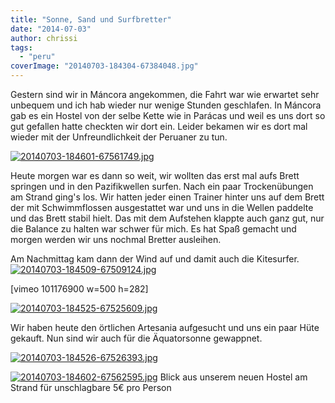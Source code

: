 ```yaml
---
title: "Sonne, Sand und Surfbretter"
date: "2014-07-03"
author: chrissi
tags: 
  - "peru"
coverImage: "20140703-184304-67384048.jpg"
---
```


Gestern sind wir in Máncora angekommen, die Fahrt war wie erwartet sehr unbequem und ich hab wieder nur wenige Stunden geschlafen. In Máncora gab es ein Hostel von der selbe Kette wie in Parácas und weil es uns dort so gut gefallen hatte checkten wir dort ein. Leider bekamen wir es dort mal wieder mit der Unfreundlichkeit der Peruaner zu tun.

[![20140703-184601-67561749.jpg](images/20140703-184601-67561749.jpg)](https://hafenstrand.wordpress.com/wp-content/uploads/2014/07/20140703-184601-67561749.jpg)

Heute morgen war es dann so weit, wir wollten das erst mal aufs Brett springen und in den Pazifikwellen surfen. Nach ein paar Trockenübungen am Strand ging's los. Wir hatten jeder einen Trainer hinter uns auf dem Brett der mit Schwimmflossen ausgestattet war und uns in die Wellen paddelte und das Brett stabil hielt. Das mit dem Aufstehen klappte auch ganz gut, nur die Balance zu halten war schwer für mich. Es hat Spaß gemacht und morgen werden wir uns nochmal Bretter ausleihen.

Am Nachmittag kam dann der Wind auf und damit auch die Kitesurfer. [![20140703-184509-67509124.jpg](images/20140703-184509-67509124.jpg)](https://hafenstrand.wordpress.com/wp-content/uploads/2014/07/20140703-184509-67509124.jpg)

\[vimeo 101176900 w=500 h=282\]

[![20140703-184525-67525609.jpg](images/20140703-184525-67525609.jpg)](https://hafenstrand.wordpress.com/wp-content/uploads/2014/07/20140703-184525-67525609.jpg)

Wir haben heute den örtlichen Artesania aufgesucht und uns ein paar Hüte gekauft. Nun sind wir auch für die Äquatorsonne gewappnet.

[![20140703-184526-67526393.jpg](images/20140703-184526-67526393.jpg)](https://hafenstrand.wordpress.com/wp-content/uploads/2014/07/20140703-184526-6726393.jpg)

[![20140703-184602-67562595.jpg](images/20140703-184602-67562595.jpg)](https://hafenstrand.wordpress.com/wp-content/uploads/2014/07/20140703-184602-67562595.jpg) Blick aus unserem neuen Hostel am Strand für unschlagbare 5€ pro Person
